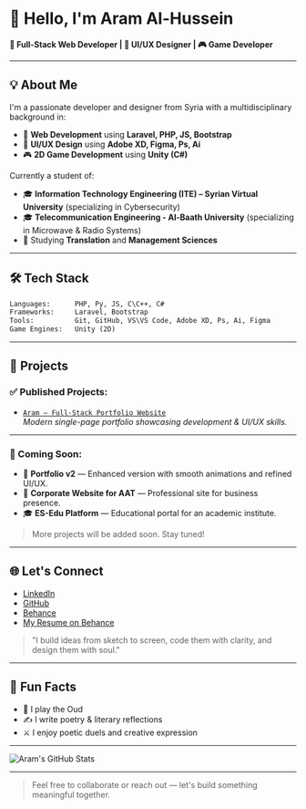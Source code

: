 # 👋 Hello, I'm Aram Al-Hussein

**🎯 Full-Stack Web Developer | 🎨 UI/UX Designer | 🎮 Game Developer**

---

## 💡 About Me

I'm a passionate developer and designer from Syria with a multidisciplinary background in:
- 🧠 **Web Development** using **Laravel, PHP, JS, Bootstrap**
- 🎨 **UI/UX Design** using **Adobe XD, Figma, Ps, Ai**
- 🎮 **2D Game Development** using **Unity (C#)**

Currently a student of:
- 🎓 **Information Technology Engineering (ITE) – Syrian Virtual University** (specializing in Cybersecurity)
- 🎓 **Telecommunication Engineering - Al-Baath University** (specializing in Microwave & Radio Systems)
- 📘 Studying **Translation** and **Management Sciences**

---

## 🛠️ Tech Stack

```txt
Languages:      PHP, Py, JS, C\C++, C#
Frameworks:     Laravel, Bootstrap
Tools:          Git, GitHub, VS\VS Code, Adobe XD, Ps, Ai, Figma
Game Engines:   Unity (2D)
```

---

## 📌 Projects

### ✅ Published Projects:

- [`Aram – Full-Stack Portfolio Website`](https://www.behance.net/gallery/227587105/Aram-Full-Stack-Portfolio-Website)  
  *Modern single-page portfolio showcasing development & UI/UX skills.*

---

### 🚧 Coming Soon:

- 🔧 **Portfolio v2** — Enhanced version with smooth animations and refined UI/UX.
- 🏢 **Corporate Website for AAT** — Professional site for business presence.
- 🎓 **ES-Edu Platform** — Educational portal for an academic institute.

> More projects will be added soon. Stay tuned!

---

## 🌐 Let's Connect

- [LinkedIn](https://www.linkedin.com/in/AramHussein)
- [GitHub](https://github.com/AramAlHussein)
- [Behance](https://www.behance.net/AramAlHussein)
- [My Resume on Behance](https://www.behance.net/AramAlHussein/resume)

> "I build ideas from sketch to screen, code them with clarity, and design them with soul."

---

## 🧩 Fun Facts

- 🎼 I play the Oud
- ✍️ I write poetry & literary reflections
- ⚔️ I enjoy poetic duels and creative expression

---

![Aram's GitHub Stats](https://github-readme-stats.vercel.app/api?username=AramAlHussein&show_icons=true&theme=radical)

---

> Feel free to collaborate or reach out — let's build something meaningful together.
